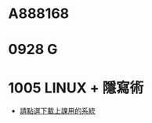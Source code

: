 # A888168

# 0928 G
# 1005 LINUX + 隱寫術
- [請點選下載上課用的系統](https://drive.google.com/file/d/1m620Z7KAOSUOLdFH92FYLE2NINb-vJsn/view?usp=sharing)
